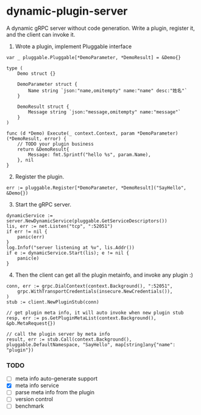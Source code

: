 # dynamic-plugin-server
A dynamic gRPC server without code generation. Write a plugin, register it, and the client can invoke it.

1. Wrote a plugin, implement Pluggable interface
```
var _ pluggable.Pluggable[*DemoParameter, *DemoResult] = &Demo{}

type (
	Demo struct {}

	DemoParameter struct {
		Name string `json:"name,omitempty" name:"name" desc:"姓名"`
	}

	DemoResult struct {
		Message string `json:"message,omitempty" name:"message"`
	}
)

func (d *Demo) Execute(_ context.Context, param *DemoParameter) (*DemoResult, error) {
    // TODO your plugin business
	return &DemoResult{
		Message: fmt.Sprintf("hello %s", param.Name),
	}, nil
}

```

2. Register the plugin.
```
err := pluggable.Register[*DemoParameter, *DemoResult]("SayHello", &Demo{})
```

3. Start the gRPC server.
```
dynamicService := server.NewDynamicService(pluggable.GetServiceDescriptors())
lis, err := net.Listen("tcp", ":52051")
if err != nil {
	panic(err)
}
log.Infof("server listening at %v", lis.Addr())
if e := dynamicService.Start(lis); e != nil {
	panic(e)
}
```

4. Then the client can get all the plugin metainfo, and invoke any plugin :)
```
conn, err := grpc.DialContext(context.Background(), ":52051",
	grpc.WithTransportCredentials(insecure.NewCredentials()),
)
stub := client.NewPluginStub(conn)

// get plugin meta info, it will auto invoke when new plugin stub
resp, err := ps.GetPluginMetaList(context.Background(), &pb.MetaRequest{})

// call the plugin server by meta info
result, err := stub.Call(context.Background(), pluggable.DefaultNamespace, "SayHello", map[string]any{"name": "plugin"})
```

### TODO
- [ ] meta info auto-generate support
- [x] meta info service
- [ ] parse meta info from the plugin
- [ ] version control
- [ ] benchmark